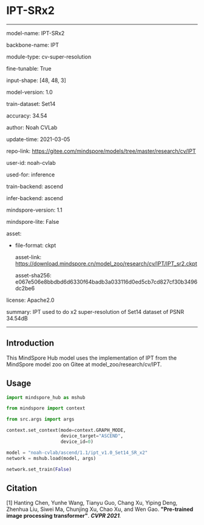 # IPT-SRx2

---

model-name: IPT-SRx2

backbone-name: IPT

module-type: cv-super-resolution

fine-tunable: True

input-shape: [48, 48, 3]

model-version: 1.0

train-dataset: Set14

accuracy: 34.54

author: Noah CVLab

update-time: 2021-03-05

repo-link: <https://gitee.com/mindspore/models/tree/master/research/cv/IPT>

user-id: noah-cvlab

used-for: inference

train-backend: ascend

infer-backend: ascend

mindspore-version: 1.1

mindspore-lite: False

asset:

- file-format: ckpt

  asset-link: <https://download.mindspore.cn/model_zoo/research/cv/IPT/IPT_sr2.ckpt>

  asset-sha256: e067e506e8bbdbd6d6330f64badb3a033116d0ed5cb7cd827cf30b3496dc2be6

license: Apache2.0

summary: IPT used to do x2 super-resolution of Set14 dataset of PSNR 34.54dB

---

## Introduction

This MindSpore Hub model uses the implementation of IPT from the MindSpore model zoo on Gitee at model_zoo/research/cv/IPT.

## Usage

```python
import mindspore_hub as mshub

from mindspore import context

from src.args import args

context.set_context(mode=context.GRAPH_MODE,
                    device_target="ASCEND",
                    device_id=0)

model = "noah-cvlab/ascend/1.1/ipt_v1.0_Set14_SR_x2"
network = mshub.load(model, args)

network.set_train(False)
```

## Citation

[1] Hanting Chen, Yunhe Wang, Tianyu Guo, Chang Xu, Yiping Deng, Zhenhua Liu, Siwei Ma, Chunjing Xu, Chao Xu, and Wen Gao. **"Pre-trained image processing transformer"**. <i>**CVPR 2021**.</i>